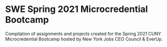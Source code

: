 # SWE Spring 2021 Microcredential Bootcamp
Compilation of assignments and projects created for the Spring 2021 CUNY Microcredential Bootcamp hosted by New York Jobs CEO Council & EverUp.
